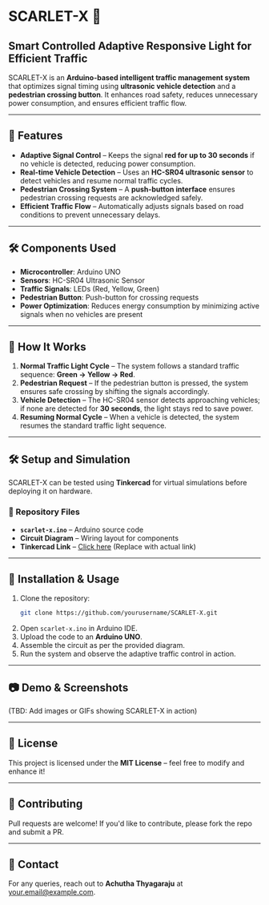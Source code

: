 # SCARLET-X 🚦

## Smart Controlled Adaptive Responsive Light for Efficient Traffic

SCARLET-X is an **Arduino-based intelligent traffic management system** that optimizes signal timing using **ultrasonic vehicle detection** and a **pedestrian crossing button**. It enhances road safety, reduces unnecessary power consumption, and ensures efficient traffic flow.

---

## 🚀 Features
- **Adaptive Signal Control** – Keeps the signal **red for up to 30 seconds** if no vehicle is detected, reducing power consumption.
- **Real-time Vehicle Detection** – Uses an **HC-SR04 ultrasonic sensor** to detect vehicles and resume normal traffic cycles.
- **Pedestrian Crossing System** – A **push-button interface** ensures pedestrian crossing requests are acknowledged safely.
- **Efficient Traffic Flow** – Automatically adjusts signals based on road conditions to prevent unnecessary delays.

---

## 🛠️ Components Used
- **Microcontroller**: Arduino UNO
- **Sensors**: HC-SR04 Ultrasonic Sensor
- **Traffic Signals**: LEDs (Red, Yellow, Green)
- **Pedestrian Button**: Push-button for crossing requests
- **Power Optimization**: Reduces energy consumption by minimizing active signals when no vehicles are present

---

## 📜 How It Works
1. **Normal Traffic Light Cycle** – The system follows a standard traffic sequence: **Green → Yellow → Red**.
2. **Pedestrian Request** – If the pedestrian button is pressed, the system ensures safe crossing by shifting the signals accordingly.
3. **Vehicle Detection** – The HC-SR04 sensor detects approaching vehicles; if none are detected for **30 seconds**, the light stays red to save power.
4. **Resuming Normal Cycle** – When a vehicle is detected, the system resumes the standard traffic light sequence.

---

## 🛠️ Setup and Simulation
SCARLET-X can be tested using **Tinkercad** for virtual simulations before deploying it on hardware.

### 📂 Repository Files
- **`scarlet-x.ino`** – Arduino source code
- **Circuit Diagram** – Wiring layout for components
- **Tinkercad Link** – [Click here](#) (Replace with actual link)

---

## 📌 Installation & Usage
1. Clone the repository:
   ```bash
   git clone https://github.com/yourusername/SCARLET-X.git
   ```
2. Open `scarlet-x.ino` in Arduino IDE.
3. Upload the code to an **Arduino UNO**.
4. Assemble the circuit as per the provided diagram.
5. Run the system and observe the adaptive traffic control in action.

---

## 📷 Demo & Screenshots
(TBD: Add images or GIFs showing SCARLET-X in action)

---

## 📜 License
This project is licensed under the **MIT License** – feel free to modify and enhance it!

---

## 🤝 Contributing
Pull requests are welcome! If you'd like to contribute, please fork the repo and submit a PR.

---

## 📧 Contact
For any queries, reach out to **Achutha Thyagaraju** at [your.email@example.com](mailto:your.email@example.com).

